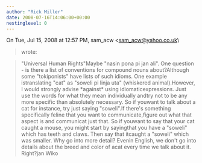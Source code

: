```yaml
---
author: "Rick Miller"
date: 2008-07-16T14:06:00+00:00
nestinglevel: 0
---
```

On Tue, Jul 15, 2008 at 12:57 PM, sam\_acw <[sam_acw@yahoo.co.uk](mailto://sam_acw@yahoo.co.uk)\
> wrote:

> "Universal Human Rights"Maybe "nasin pona pi jan ali".
> One question - is there a list of conventions for compound nouns about?Although some "tokiponists" have lists of such idioms. One example istranslating "cat" as "soweli pi linja uta" (whiskered animal).However, I would strongly advise \*against\* using idiomaticexpressions. Just use the words for what they mean individually andtry not to be any more specific than absolutely necessary. So if youwant to talk about a cat for instance, try just saying "soweli".If there's something specifically feline that you want to communicate,figure out what that aspect is and communicat just that. So if youwant to say that your cat caught a mouse, you might start by sayingthat you have a "soweli" which has teeth and claws. Then say that itcaught a "soweli" which was smaller. Why go into more detail? Evenin English, we don't go into details about the breed and color of acat every time we talk about it. Right?jan Wiko
